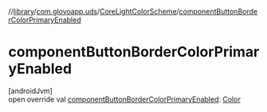 //[library](../../../index.md)/[com.glovoapp.uds](../index.md)/[CoreLightColorScheme](index.md)/[componentButtonBorderColorPrimaryEnabled](component-button-border-color-primary-enabled.md)

# componentButtonBorderColorPrimaryEnabled

[androidJvm]\
open override val [componentButtonBorderColorPrimaryEnabled](component-button-border-color-primary-enabled.md): [Color](https://developer.android.com/reference/kotlin/androidx/compose/ui/graphics/Color.html)
